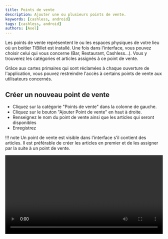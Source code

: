 ```yaml
---
title: Points de vente
description: Ajouter une ou plusieurs points de vente.
keywords: [cashless, android]
tags: [cashless, android]
authors: [Axel]
---
```


Les points de vente représentent le ou les espaces physiques de votre lieu où un boitier TiBillet est installé. Une fois
dans
l'interface, vous pouvez choisir celui qui vous concerne (Bar, Restaurant, Cashless...). Vous y trouverez les catégories
et articles assignés à ce point de vente.

Grâce aux cartes primaires qui sont réclamées à chaque ouverture de l'application, vous pouvez restreindre l'accès à
certains points de vente aux utilisateurs concernés.

## Créer un nouveau point de vente

- Cliquez sur la catégorie "Points de vente" dans la colonne de gauche.
- Cliquez sur le bouton "Ajouter Point de vente" en haut à droite.
- Renseignez le nom du point de vente ainsi que les articles qui seront disponibles
- Enregistrez

!!! note
    Un point de vente est visible dans l'interface s'il contient des articles. Il est préférable de créer
    les articles en premier et de les assigner par la suite à un point de vente.

<video width="100%" controls src="/assets/video/outlet.mp4"></video>
